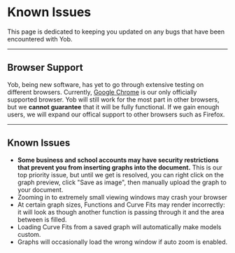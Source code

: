 # Known Issues
This page is dedicated to keeping you updated on any bugs that have been encountered with Yob.

---
## Browser Support
Yob, being new software, has yet to go through extensive testing on different browsers.  Currently, [Google Chrome](https://www.google.com/chrome/browser/) is our only officially supported browser.  Yob will still work for the most part in other browsers, but we **cannot guarantee** that it will be fully functional.  If we gain enough users, we will expand our offical support to other browsers such as Firefox.

---
## Known Issues
* **Some business and school accounts may have security restrictions that prevent you from inserting graphs into the document.**  This is our top priority issue, but until we get is resolved, you can right click on the graph preview, click "Save as image", then manually upload the graph to your document.
* Zooming in to extremely small viewing windows may crash your browser
* At certain graph sizes, Functions and Curve Fits may render incorrectly:  it will look as though another function is passing through it and the area between is filled.
* Loading Curve Fits from a saved graph will automatically make models custom.
* Graphs will occasionally load the wrong window if auto zoom is enabled.
